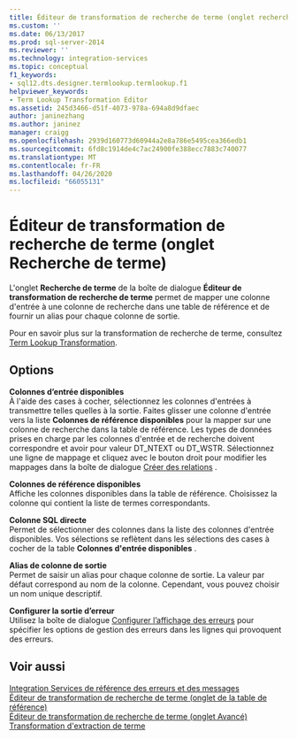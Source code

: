 ```yaml
---
title: Éditeur de transformation de recherche de terme (onglet recherche de terme) | Microsoft Docs
ms.custom: ''
ms.date: 06/13/2017
ms.prod: sql-server-2014
ms.reviewer: ''
ms.technology: integration-services
ms.topic: conceptual
f1_keywords:
- sql12.dts.designer.termlookup.termlookup.f1
helpviewer_keywords:
- Term Lookup Transformation Editor
ms.assetid: 245d3466-d51f-4073-978a-694a8d9dfaec
author: janinezhang
ms.author: janinez
manager: craigg
ms.openlocfilehash: 2939d160773d60944a2e8a786e5495cea366edb1
ms.sourcegitcommit: 6fd8c1914de4c7ac24900fe388ecc7883c740077
ms.translationtype: MT
ms.contentlocale: fr-FR
ms.lasthandoff: 04/26/2020
ms.locfileid: "66055131"
---
```

# <a name="term-lookup-transformation-editor-term-lookup-tab"></a>Éditeur de transformation de recherche de terme (onglet Recherche de terme)
  L'onglet **Recherche de terme** de la boîte de dialogue **Éditeur de transformation de recherche de terme** permet de mapper une colonne d'entrée à une colonne de recherche dans une table de référence et de fournir un alias pour chaque colonne de sortie.  
  
 Pour en savoir plus sur la transformation de recherche de terme, consultez [Term Lookup Transformation](data-flow/transformations/lookup-transformation.md).  
  
## <a name="options"></a>Options  
 **Colonnes d’entrée disponibles**  
 À l'aide des cases à cocher, sélectionnez les colonnes d'entrées à transmettre telles quelles à la sortie. Faites glisser une colonne d'entrée vers la liste **Colonnes de référence disponibles** pour la mapper sur une colonne de recherche dans la table de référence. Les types de données prises en charge par les colonnes d'entrée et de recherche doivent correspondre et avoir pour valeur  DT_NTEXT ou DT_WSTR. Sélectionnez une ligne de mappage et cliquez avec le bouton droit pour modifier les mappages dans la boîte de dialogue [Créer des relations](data-flow/transformations/create-relationships.md) .  
  
 **Colonnes de référence disponibles**  
 Affiche les colonnes disponibles dans la table de référence. Choisissez la colonne qui contient la liste de termes correspondants.  
  
 **Colonne SQL directe**  
 Permet de sélectionner des colonnes dans la liste des colonnes d'entrée disponibles. Vos sélections se reflètent dans les sélections des cases à cocher de la table **Colonnes d'entrée disponibles** .  
  
 **Alias de colonne de sortie**  
 Permet de saisir un alias pour chaque colonne de sortie. La valeur par défaut correspond au nom de la colonne. Cependant, vous pouvez choisir un nom unique descriptif.  
  
 **Configurer la sortie d’erreur**  
 Utilisez la boîte de dialogue [Configurer l’affichage des erreurs](../../2014/integration-services/configure-error-output.md) pour spécifier les options de gestion des erreurs dans les lignes qui provoquent des erreurs.  
  
## <a name="see-also"></a>Voir aussi  
 [Integration Services de référence des erreurs et des messages](../../2014/integration-services/integration-services-error-and-message-reference.md)   
 [Éditeur de transformation de recherche de terme &#40;onglet de la table de référence&#41;](../../2014/integration-services/term-lookup-transformation-editor-reference-table-tab.md)   
 [Éditeur de transformation de recherche de terme &#40;onglet Avancé&#41;](../../2014/integration-services/term-lookup-transformation-editor-advanced-tab.md)   
 [Transformation d'extraction de terme](data-flow/transformations/term-extraction-transformation.md)  
  
  
